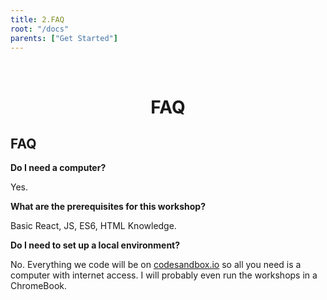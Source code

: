 ```yaml
---
title: 2.FAQ
root: "/docs"
parents: ["Get Started"]
---
```


&nbsp;
&nbsp;


<h1 align="center">
  FAQ
</h1>

## FAQ

**Do I need a computer?**

Yes.

**What are the prerequisites for this workshop?**

Basic React, JS, ES6, HTML Knowledge.

**Do I need to set up a local environment?**

No. Everything we code will be on [codesandbox.io](https://codesandbox.io) so all you need is a computer with internet access.
I will probably even run the workshops in a ChromeBook.



